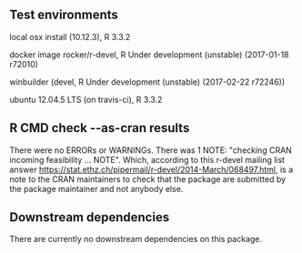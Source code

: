 ## Test environments
local osx install (10.12.3), R 3.3.2

docker image rocker/r-devel, R Under development (unstable) (2017-01-18 r72010)

winbuilder (devel, R Under development (unstable) (2017-02-22 r72246))

ubuntu 12.04.5 LTS (on travis-ci), R 3.3.2

## R CMD check --as-cran results
There were no ERRORs or WARNINGs.
There was 1 NOTE: "checking CRAN incoming feasibility ... NOTE". Which,
according to this r-devel mailing list answer
https://stat.ethz.ch/pipermail/r-devel/2014-March/068497.html, is a note to the
CRAN maintainers to check that the package are submitted by the package
maintainer and not anybody else.

## Downstream dependencies
There are currently no downstream dependencies on this package.
